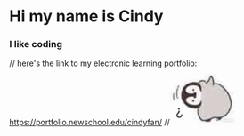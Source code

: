 # Hi my name is Cindy
### I like coding
// here's the link to my electronic learning portfolio: https://portfolio.newschool.edu/cindyfan/
//![alt text](https://github.com/bejcindy/Code-2/blob/master/1.jpg "? Penguin")